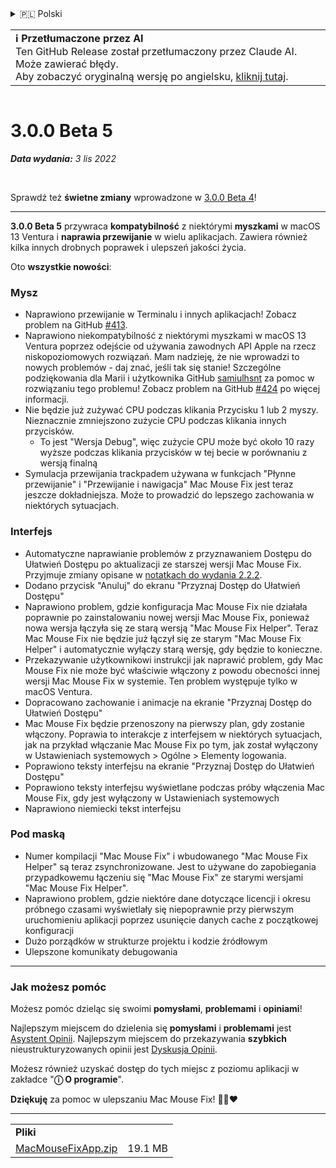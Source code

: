 <details>
<summary>🇵🇱 Polski</summary>

[🇬🇧 English (GitHub)](https://github.com/noah-nuebling/mac-mouse-fix/releases/tag/3.0.0-Beta-5)\
[🇦🇩 Català](https://redirect.macmousefix.com/?target=mmf-release&tag=3.0.0-Beta-5&locale=ca)\
[🇩🇪 Deutsch](https://redirect.macmousefix.com/?target=mmf-release&tag=3.0.0-Beta-5&locale=de)\
[🇪🇸 Español](https://redirect.macmousefix.com/?target=mmf-release&tag=3.0.0-Beta-5&locale=es)\
[🇫🇷 Français](https://redirect.macmousefix.com/?target=mmf-release&tag=3.0.0-Beta-5&locale=fr)\
[🇮🇩 Indonesia](https://redirect.macmousefix.com/?target=mmf-release&tag=3.0.0-Beta-5&locale=id)\
[🇮🇹 Italiano](https://redirect.macmousefix.com/?target=mmf-release&tag=3.0.0-Beta-5&locale=it)\
[🇭🇺 Magyar](https://redirect.macmousefix.com/?target=mmf-release&tag=3.0.0-Beta-5&locale=hu)\
[🇳🇱 Nederlands](https://redirect.macmousefix.com/?target=mmf-release&tag=3.0.0-Beta-5&locale=nl)\
**🇵🇱 Polski**\
[🇧🇷 Português (Brasil)](https://redirect.macmousefix.com/?target=mmf-release&tag=3.0.0-Beta-5&locale=pt-BR)\
[🇵🇹 Português (Portugal)](https://redirect.macmousefix.com/?target=mmf-release&tag=3.0.0-Beta-5&locale=pt-PT)\
[🇷🇴 Română](https://redirect.macmousefix.com/?target=mmf-release&tag=3.0.0-Beta-5&locale=ro)\
[🇸🇪 Svenska](https://redirect.macmousefix.com/?target=mmf-release&tag=3.0.0-Beta-5&locale=sv)\
[🇻🇳 Tiếng Việt](https://redirect.macmousefix.com/?target=mmf-release&tag=3.0.0-Beta-5&locale=vi)\
[🇹🇷 Türkçe](https://redirect.macmousefix.com/?target=mmf-release&tag=3.0.0-Beta-5&locale=tr)\
[🇨🇿 Čeština](https://redirect.macmousefix.com/?target=mmf-release&tag=3.0.0-Beta-5&locale=cs)\
[🇬🇷 Ελληνικά](https://redirect.macmousefix.com/?target=mmf-release&tag=3.0.0-Beta-5&locale=el)\
[🇷🇺 Русский](https://redirect.macmousefix.com/?target=mmf-release&tag=3.0.0-Beta-5&locale=ru)\
[🇺🇦 Українська](https://redirect.macmousefix.com/?target=mmf-release&tag=3.0.0-Beta-5&locale=uk)\
[🇮🇱 עברית](https://redirect.macmousefix.com/?target=mmf-release&tag=3.0.0-Beta-5&locale=he)\
[🇸🇦 العربية](https://redirect.macmousefix.com/?target=mmf-release&tag=3.0.0-Beta-5&locale=ar)\
[🇮🇳 हिन्दी](https://redirect.macmousefix.com/?target=mmf-release&tag=3.0.0-Beta-5&locale=hi)\
[🇹🇭 ไทย](https://redirect.macmousefix.com/?target=mmf-release&tag=3.0.0-Beta-5&locale=th)\
[🇨🇳 中文 (简体)](https://redirect.macmousefix.com/?target=mmf-release&tag=3.0.0-Beta-5&locale=zh-Hans)\
[🇨🇳 中文 (繁體)](https://redirect.macmousefix.com/?target=mmf-release&tag=3.0.0-Beta-5&locale=zh-Hant)\
[🇭🇰 中文（香港)](https://redirect.macmousefix.com/?target=mmf-release&tag=3.0.0-Beta-5&locale=zh-HK)\
[🇯🇵 日本語](https://redirect.macmousefix.com/?target=mmf-release&tag=3.0.0-Beta-5&locale=ja)\
[🇰🇷 한국어](https://redirect.macmousefix.com/?target=mmf-release&tag=3.0.0-Beta-5&locale=ko)\
[Help translate Mac Mouse Fix to different languages!](https://github.com/noah-nuebling/mac-mouse-fix/discussions/731)
</details>
<table align=><td>
<b>ℹ️ Przetłumaczone przez AI</b><br>
Ten GitHub Release został przetłumaczony przez Claude AI. Może zawierać błędy.<br>
Aby zobaczyć oryginalną wersję po angielsku, <a href="https://github.com/noah-nuebling/mac-mouse-fix/releases/tag/3.0.0-Beta-5">kliknij tutaj</a>.
</td></table>

<table></table>

# 3.0.0 Beta 5
***Data wydania:** 3 lis 2022*

<br>

Sprawdź też **świetne zmiany** wprowadzone w [3.0.0 Beta 4](https://redirect.macmousefix.com/?target=mmf-release&tag=3.0.0-Beta-4&locale=pl)!

---

**3.0.0 Beta 5** przywraca **kompatybilność** z niektórymi **myszkami** w macOS 13 Ventura i **naprawia przewijanie** w wielu aplikacjach.
Zawiera również kilka innych drobnych poprawek i ulepszeń jakości życia.

Oto **wszystkie nowości**:

### Mysz

- Naprawiono przewijanie w Terminalu i innych aplikacjach! Zobacz problem na GitHub [#413](https://github.com/noah-nuebling/mac-mouse-fix/issues/413).
- Naprawiono niekompatybilność z niektórymi myszkami w macOS 13 Ventura poprzez odejście od używania zawodnych API Apple na rzecz niskopoziomowych rozwiązań. Mam nadzieję, że nie wprowadzi to nowych problemów - daj znać, jeśli tak się stanie! Szczególne podziękowania dla Marii i użytkownika GitHub [samiulhsnt](https://github.com/samiulhsnt) za pomoc w rozwiązaniu tego problemu! Zobacz problem na GitHub [#424](https://github.com/noah-nuebling/mac-mouse-fix/issues/424) po więcej informacji.
- Nie będzie już zużywać CPU podczas klikania Przycisku 1 lub 2 myszy. Nieznacznie zmniejszono zużycie CPU podczas klikania innych przycisków.
    - To jest "Wersja Debug", więc zużycie CPU może być około 10 razy wyższe podczas klikania przycisków w tej becie w porównaniu z wersją finalną
- Symulacja przewijania trackpadem używana w funkcjach "Płynne przewijanie" i "Przewijanie i nawigacja" Mac Mouse Fix jest teraz jeszcze dokładniejsza. Może to prowadzić do lepszego zachowania w niektórych sytuacjach.

### Interfejs

- Automatyczne naprawianie problemów z przyznawaniem Dostępu do Ułatwień Dostępu po aktualizacji ze starszej wersji Mac Mouse Fix. Przyjmuje zmiany opisane w [notatkach do wydania 2.2.2](https://redirect.macmousefix.com/?target=mmf-release&tag=2.2.2&locale=pl).
- Dodano przycisk "Anuluj" do ekranu "Przyznaj Dostęp do Ułatwień Dostępu"
- Naprawiono problem, gdzie konfiguracja Mac Mouse Fix nie działała poprawnie po zainstalowaniu nowej wersji Mac Mouse Fix, ponieważ nowa wersja łączyła się ze starą wersją "Mac Mouse Fix Helper". Teraz Mac Mouse Fix nie będzie już łączył się ze starym "Mac Mouse Fix Helper" i automatycznie wyłączy starą wersję, gdy będzie to konieczne.
- Przekazywanie użytkownikowi instrukcji jak naprawić problem, gdy Mac Mouse Fix nie może być właściwie włączony z powodu obecności innej wersji Mac Mouse Fix w systemie. Ten problem występuje tylko w macOS Ventura.
- Dopracowano zachowanie i animacje na ekranie "Przyznaj Dostęp do Ułatwień Dostępu"
- Mac Mouse Fix będzie przenoszony na pierwszy plan, gdy zostanie włączony. Poprawia to interakcje z interfejsem w niektórych sytuacjach, jak na przykład włączanie Mac Mouse Fix po tym, jak został wyłączony w Ustawieniach systemowych > Ogólne > Elementy logowania.
- Poprawiono teksty interfejsu na ekranie "Przyznaj Dostęp do Ułatwień Dostępu"
- Poprawiono teksty interfejsu wyświetlane podczas próby włączenia Mac Mouse Fix, gdy jest wyłączony w Ustawieniach systemowych
- Naprawiono niemiecki tekst interfejsu

### Pod maską

- Numer kompilacji "Mac Mouse Fix" i wbudowanego "Mac Mouse Fix Helper" są teraz zsynchronizowane. Jest to używane do zapobiegania przypadkowemu łączeniu się "Mac Mouse Fix" ze starymi wersjami "Mac Mouse Fix Helper".
- Naprawiono problem, gdzie niektóre dane dotyczące licencji i okresu próbnego czasami wyświetlały się niepoprawnie przy pierwszym uruchomieniu aplikacji poprzez usunięcie danych cache z początkowej konfiguracji
- Dużo porządków w strukturze projektu i kodzie źródłowym
- Ulepszone komunikaty debugowania

---

### Jak możesz pomóc

Możesz pomóc dzieląc się swoimi **pomysłami**, **problemami** i **opiniami**!

Najlepszym miejscem do dzielenia się **pomysłami** i **problemami** jest [Asystent Opinii](https://noah-nuebling.github.io/mac-mouse-fix-feedback-assistant/?type=bug-report).
Najlepszym miejscem do przekazywania **szybkich** nieustrukturyzowanych opinii jest [Dyskusja Opinii](https://github.com/noah-nuebling/mac-mouse-fix/discussions/366).

Możesz również uzyskać dostęp do tych miejsc z poziomu aplikacji w zakładce "**ⓘ O programie**".

**Dziękuję** za pomoc w ulepszaniu Mac Mouse Fix! 💙💛❤️

---

<table align="start">
<tr>
    <td colspan=2>
        <b>Pliki</b>
    </td>
</tr>
<tr>
    <td><a href="https://github.com/noah-nuebling/mac-mouse-fix/releases/download/3.0.0-Beta-5/MacMouseFixApp.zip">MacMouseFixApp.zip</a></td>
    <td>19.1 MB</td>
</tr>
</table>